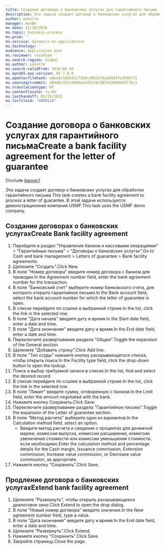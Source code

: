 ```yaml
---
title: Создание договора о банковских услугах для гарантийного письма
description: Эта задача создает договор о банковских услугах для обработки гарантийного письма.
author: panolte
manager: AnnBe
ms.date: 11/10/2016
ms.topic: business-process
ms.prod: ''
ms.service: dynamics-ax-applications
ms.technology: ''
audience: Application User
ms.reviewer: roschlom
ms.search.region: Global
ms.author: panolte
ms.search.validFrom: 2016-06-30
ms.dyn365.ops.version: AX 7.0.0
ms.openlocfilehash: edeadc1b8502171b9ce892efdaeb9347e399b771
ms.sourcegitcommit: 38d40c331c8894acb7b119c5073e3088b54776c1
ms.translationtype: HT
ms.contentlocale: ru-RU
ms.lasthandoff: 01/15/2021
ms.locfileid: "4989110"
---
```

# <a name="create-a-bank-facility-agreement-for-the-letter-of-guarantee"></a><span data-ttu-id="380a7-103">Создание договора о банковских услугах для гарантийного письма</span><span class="sxs-lookup"><span data-stu-id="380a7-103">Create a bank facility agreement for the letter of guarantee</span></span>

[!include [banner](../../includes/banner.md)]

<span data-ttu-id="380a7-104">Эта задача создает договор о банковских услугах для обработки гарантийного письма.</span><span class="sxs-lookup"><span data-stu-id="380a7-104">This task creates a bank facility agreement to process a letter of guarantee.</span></span> <span data-ttu-id="380a7-105">В этой задаче используется демонстрационная компания USMF.</span><span class="sxs-lookup"><span data-stu-id="380a7-105">This task uses the USMF demo company.</span></span> 


## <a name="create-bank-facility-agreement"></a><span data-ttu-id="380a7-106">Создание договорах о банковских услугах</span><span class="sxs-lookup"><span data-stu-id="380a7-106">Create Bank facility agreement</span></span>
1. <span data-ttu-id="380a7-107">Перейдите в раздел "Управление банком и кассовыми операциями" > "Гарантийные письма" > "Договоры о банковских услугах".</span><span class="sxs-lookup"><span data-stu-id="380a7-107">Go to Cash and bank management > Letters of guarantee > Bank facility agreements.</span></span>
2. <span data-ttu-id="380a7-108">Щелкните "Создать".</span><span class="sxs-lookup"><span data-stu-id="380a7-108">Click New.</span></span>
3. <span data-ttu-id="380a7-109">В поле "Номер договора" введите номер договора с банком для проводки.</span><span class="sxs-lookup"><span data-stu-id="380a7-109">In the Agreement number field, enter the bank agreement number for the transaction.</span></span>
4. <span data-ttu-id="380a7-110">В поле "Банковский счет" выберите номер банковского счета, для которого открыто гарантийное письмо.</span><span class="sxs-lookup"><span data-stu-id="380a7-110">In the Bank account field, select the bank account number for which the letter of guarantee is open.</span></span> 
5. <span data-ttu-id="380a7-111">В списке перейдите по ссылке в выбранной строке.</span><span class="sxs-lookup"><span data-stu-id="380a7-111">In the list, click the link in the selected row.</span></span>
6. <span data-ttu-id="380a7-112">В поле "Дата начала" введите дату и время.</span><span class="sxs-lookup"><span data-stu-id="380a7-112">In the Start date field, enter a date and time.</span></span>
7. <span data-ttu-id="380a7-113">В поле "Дата окончания" введите дату и время.</span><span class="sxs-lookup"><span data-stu-id="380a7-113">In the End date field, enter a date and time.</span></span>
8. <span data-ttu-id="380a7-114">Переключите развертывание раздела "Общее".</span><span class="sxs-lookup"><span data-stu-id="380a7-114">Toggle the expansion of the General section.</span></span>
9. <span data-ttu-id="380a7-115">Щелкните "Добавить строку".</span><span class="sxs-lookup"><span data-stu-id="380a7-115">Click Add line.</span></span>
10. <span data-ttu-id="380a7-116">В поле "Тип ссуды" нажмите кнопку раскрывающегося списка, чтобы открыть поиск.</span><span class="sxs-lookup"><span data-stu-id="380a7-116">In the Facility type field, click the drop-down button to open the lookup.</span></span>
11. <span data-ttu-id="380a7-117">Поиск и выбор требуемой записи в списке.</span><span class="sxs-lookup"><span data-stu-id="380a7-117">In the list, find and select the desired record.</span></span>
12. <span data-ttu-id="380a7-118">В списке перейдите по ссылке в выбранной строке.</span><span class="sxs-lookup"><span data-stu-id="380a7-118">In the list, click the link in the selected row.</span></span>
13. <span data-ttu-id="380a7-119">В поле "Лимит" введите сумму, оговоренную с банком.</span><span class="sxs-lookup"><span data-stu-id="380a7-119">In the Limit field, enter the amount negotiated with the bank.</span></span>
14. <span data-ttu-id="380a7-120">Нажмите кнопку Сохранить.</span><span class="sxs-lookup"><span data-stu-id="380a7-120">Click Save.</span></span>
15. <span data-ttu-id="380a7-121">Переключите развертывание раздела "Гарантийное письмо".</span><span class="sxs-lookup"><span data-stu-id="380a7-121">Toggle the expansion of the Letter of guarantee section.</span></span>
16. <span data-ttu-id="380a7-122">В поле "Метод расчета" выберите один из вариантов.</span><span class="sxs-lookup"><span data-stu-id="380a7-122">In the Calculation method field, select an option.</span></span>
    * <span data-ttu-id="380a7-123">Введите метод расчета и сведения о процентах для денежной маржи, комиссии выпуска, комиссии расширения, комиссии увеличения стоимости или комиссии уменьшения стоимости, если необходимо.</span><span class="sxs-lookup"><span data-stu-id="380a7-123">Enter the calculation method and percentage details for the Cash margin, Issuance commission, Extension commission, Increase value commission, or Decrease value commission, as appropriate.</span></span>   
17. <span data-ttu-id="380a7-124">Нажмите кнопку "Сохранить".</span><span class="sxs-lookup"><span data-stu-id="380a7-124">Click Save.</span></span>

## <a name="extend-bank-facility-agreement"></a><span data-ttu-id="380a7-125">Продление договора о банковских услугах</span><span class="sxs-lookup"><span data-stu-id="380a7-125">Extend bank facility agreement</span></span>
1. <span data-ttu-id="380a7-126">Щелкните "Развернуть", чтобы открыть раскрывающееся диалоговое окно.</span><span class="sxs-lookup"><span data-stu-id="380a7-126">Click Extend to open the drop dialog.</span></span>
2. <span data-ttu-id="380a7-127">В поле "Новый номер договора" введите значение.</span><span class="sxs-lookup"><span data-stu-id="380a7-127">In the New agreement number field, type a value.</span></span>
3. <span data-ttu-id="380a7-128">В поле "Дата окончания" введите дату и время.</span><span class="sxs-lookup"><span data-stu-id="380a7-128">In the End date field, enter a date and time.</span></span>
4. <span data-ttu-id="380a7-129">Щелкните "Развернуть".</span><span class="sxs-lookup"><span data-stu-id="380a7-129">Click Extend.</span></span>
5. <span data-ttu-id="380a7-130">Нажмите кнопку "Сохранить".</span><span class="sxs-lookup"><span data-stu-id="380a7-130">Click Save.</span></span>
6. <span data-ttu-id="380a7-131">Закройте страницу.</span><span class="sxs-lookup"><span data-stu-id="380a7-131">Close the page.</span></span>

